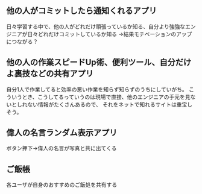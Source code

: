 ## 他の人がコミットしたら通知くれるアプリ
日々学習する中で、他の人がどれだけ頑張っているか知る、自分より強強なエンジニアが日々どれだけコミットしているか知る
→結果モチベーションのアップにつながる？

## 他の人の作業スピードUp術、便利ツール、自分だけよ裏技などの共有アプリ
自分1人で作業してると効率の悪い作業を知らず知らずのうちにしていがち。
こういうとき、こうしてるっていうのは現場で直接、他のエンジニアの手元を見ないとしれない情報がたくさんあるので、
それをネットで知れるサイトは重宝しそう。


## 偉人の名言ランダム表示アプリ
ボタン押下→偉人の名言が写真と共に出てくる

## ご飯帳
各ユーザが自身のおすすめのご飯処を共有する
